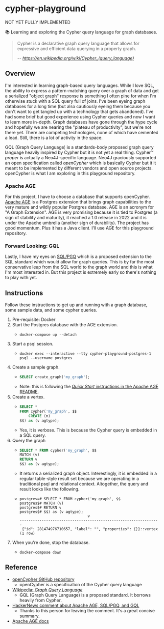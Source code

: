 # cypher-playground

NOT YET FULLY IMPLEMENTED

📚 Learning and exploring the Cypher query language for graph databases.

> Cypher is a declarative graph query language that allows for expressive and efficient data querying in a property
> graph.
> 
> -- <cite> https://en.wikipedia.org/wiki/Cypher_(query_language) </cite>


## Overview

I'm interested in learning graph-based query languages. While I love SQL, the ability to express a pattern-matching
query over a graph of data and get a serialized "object graph" response is something I often pine for when I'm otherwise
stuck with a SQL query full of joins. I've been eyeing graph databases for a long time (but also cautiously eyeing them
because you don't want to get tangled up with a technology that gets abandoned). I've had some brief but good experience
using Cypher queries and now I want to learn more in-depth. Graph databases have gone through the hype cycle and
hopefully we are nearing the "plateau of productivity", but we're not there yet. There are competing technologies, none
of which have cemented a lead. Still, there is a lot of activity in the space.

GQL (Graph Query Language) is a standards-body proposed graph query language heavily inspired by Cypher but it is not
yet a real thing. Cypher™️ *proper* is actually a Neo4J-specific language. Neo4J graciously supported an open
specification called *openCypher* which is basically Cypher but it it meant to be implemented by different vendors and
open source projects. openCypher is what I am exploring in this playground repository.


### Apache AGE

For this project, I have to choose a database that supports openCypher. [Apache AGE](https://age.incubator.apache.org/)
is a Postgres extension that brings graph capabilities to the very mature and wildly popular Postgres database. AGE is an
acronym for "A Graph Extension". AGE is very promising because it is tied to Postgres (a sign of stability and maturity),
it reached a 1.0 release in 2022 and it is under the Apache umbrella (another sign of durability). The project has good
momentum. Plus it has a Java client. I'll use AGE for this playground repository.


### Forward Looking: GQL

Lastly, I have my eyes on [SQL/PGQ](https://en.wikipedia.org/wiki/Graph_Query_Language#SQL/PGQ_Property_Graph_Query)
which is a proposed extension to the SQL standard which would allow for graph queries. This is by far the most
conservative leap from the SQL world to the graph world and this is what I'm most interested in. But this project is
extremely early so there's nothing to play with yet.


## Instructions

Follow these instructions to get up and running with a graph database, some sample data, and some cypher queries.

1. Pre-requisite: Docker
2. Start the Postgres database with the AGE extension.
   * ```shell
     docker-compose up --detach
     ```
3. Start a psql session.
   * ```shell
     docker exec --interactive --tty cypher-playground-postgres-1 psql --username postgres
     ```
4. Create a sample graph.
   * ```sql
     SELECT create_graph('my_graph');
     ```
   * Note: this is following the [*Quick Start* instructions in the Apache AGE README](https://github.com/apache/age#quick-start).
5. Create a vertex.
   * ```sql
     SELECT *
     FROM cypher('my_graph', $$
         CREATE (n)
     $$) as (v agtype);     
     ```
   * Yes, it is verbose. This is because the Cypher query is embedded in a SQL query.
6. Query the graph
   * ```sql
     SELECT * FROM cypher('my_graph', $$
     MATCH (v)
     RETURN v
     $$) as (v agtype);
     ```
   * It returns a serialized graph object. Interestingly, it is embedded in a regular table-style result set because we
     are operating in a traditional psql and relational context. Altogether, the query and result  looks like the
     following.
   * ```text
     postgres=# SELECT * FROM cypher('my_graph', $$
     postgres$# MATCH (v)
     postgres$# RETURN v
     postgres$# $$) as (v agtype);
                                    v
     ----------------------------------------------------------------
      {"id": 281474976710657, "label": "", "properties": {}}::vertex
     (1 row)
     ```
7. When you're done, stop the database.
   * ```shell
     docker-compose down
     ```


## Reference

* [openCypher GitHub repository](https://github.com/opencypher/openCypher)
  * openCypher is a specification of the Cypher query language
* [Wikipedia: *Graph Query Language*](https://en.wikipedia.org/wiki/Graph_Query_Language)
  * GQL (Graph Query Language) is a proposed standard. It borrows heavily from Cypher. 
* [HackerNews comment about Apache AGE, SQL/PGQ, and GQL](https://news.ycombinator.com/item?id=27549469)
  * Thanks to this person for leaving the comment. It's a great concise summary.
* [Apache AGE docs](https://age.apache.org/age-manual/master/index.html)
